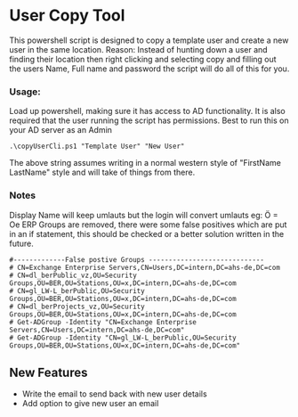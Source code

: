 # User Copy Tool

This powershell script is designed to copy a template user and create a new user in the same location. 
Reason: Instead of hunting down a user and finding their location then right clicking and selecting copy and filling out the users Name, Full name and password the script will do all of this for you. 

### Usage: 
Load up powershell, making sure it has access to AD functionality. It is also required that the user running the script has permissions. Best to run this on your AD server as an Admin

    .\copyUserCli.ps1 "Template User" "New User"

The above string assumes writing in a normal western style of "FirstName LastName" style and will take of things from there.


### Notes
Display Name will keep umlauts but the login will convert umlauts eg: Ö = Oe
ERP Groups are removed, there were some false positives which are put in an if statement, this should be checked or a better solution written in the future.

    #-------------False postive Groups -----------------------------
    # CN=Exchange Enterprise Servers,CN=Users,DC=intern,DC=ahs-de,DC=com
    # CN=dl_berPublic_vz,OU=Security Groups,OU=BER,OU=Stations,OU=x,DC=intern,DC=ahs-de,DC=com
    # CN=gl_LW-L_berPublic,OU=Security Groups,OU=BER,OU=Stations,OU=x,DC=intern,DC=ahs-de,DC=com
    # CN=dl_berProjects_vz,OU=Security Groups,OU=BER,OU=Stations,OU=x,DC=intern,DC=ahs-de,DC=com
    # Get-ADGroup -Identity "CN=Exchange Enterprise Servers,CN=Users,DC=intern,DC=ahs-de,DC=com"
    # Get-ADGroup -Identity "CN=gl_LW-L_berPublic,OU=Security Groups,OU=BER,OU=Stations,OU=x,DC=intern,DC=ahs-de,DC=com"


## New Features
- Write the email to send back with new user details
- Add option to give new user an email 

